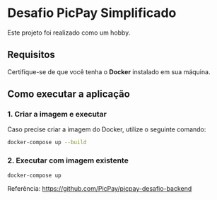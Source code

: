 # Desafio PicPay Simplificado

Este projeto foi realizado como um hobby.

## Requisitos

Certifique-se de que você tenha o **Docker** instalado em sua máquina.

## Como executar a aplicação

### 1. Criar a imagem e executar

Caso precise criar a imagem do Docker, utilize o seguinte comando:

```bash
docker-compose up --build
```

### 2. Executar com imagem existente

```bash
docker-compose up
```

Referência: https://github.com/PicPay/picpay-desafio-backend
